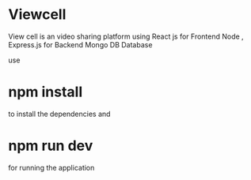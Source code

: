 # Viewcell
View cell is an video sharing platform using
React js for Frontend 
Node , Express.js for Backend
Mongo DB Database

use
# npm install 
to install the dependencies and 
# npm run dev
for running the application
